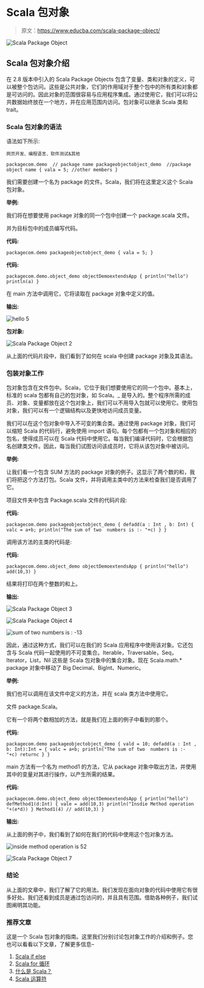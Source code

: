 # Scala 包对象

> 原文：<https://www.educba.com/scala-package-object/>

![Scala Package Object](img/574424f249a7c1e425219ef202a0ff28.png)



## Scala 包对象介绍

在 2.8 版本中引入的 Scala Package Objects 包含了变量、类和对象的定义，可以被整个包访问。这些是公共对象，它们的作用域对于整个包中的所有类和对象都是可访问的。因此对象的范围很容易与应用程序集成。通过使用它，我们可以将公共数据始终放在一个地方，并在应用范围内访问。包对象可以继承 Scala 类和 trait。

### Scala 包对象的语法

语法如下所示:

<small>网页开发、编程语言、软件测试&其他</small>

`packagecom.demo  // package name
packageobjectobject_demo  //package object name
{
vala = 5;
//other members
}`

我们需要创建一个名为 package 的文件。Scala，我们将在这里定义这个 Scala 包对象。

**举例:**

我们将在想要使用 package 对象的同一个包中创建一个 package.scala 文件。

并为目标包中的成员编写代码。

**代码:**

`packagecom.demo
packageobjectobject_demo
{
vala = 5;
}`

**代码:**

`packagecom.demo.object_demo
objectDemoextendsApp {
println("hello")
println(a)
}`

在 main 方法中调用它，它将读取在 package 对象中定义的值。

**输出:**

![hello 5](img/b387f047248a76a880ad773e8b11e27d.png)



**包对象:**

![Scala Package Object 2](img/56fc1182d7dd0f4e5d1d6a52d0184eea.png)



从上面的代码片段中，我们看到了如何在 scala 中创建 package 对象及其语法。

### 包装对象工作

包对象包含在文件包中。Scala，它位于我们想要使用它的同一个包中。基本上，标准的 scala 包都有自己的包对象，如 Scala。_ 是导入的。整个程序所需的成员、对象、变量都放在这个包对象上，我们可以不用导入包就可以使用它。使用包对象，我们可以有一个逻辑结构以及更快地访问成员变量。

我们可以在这个包对象中导入不可变的集合类。通过使用 package 对象，我们可以缩短 Scala 的代码行，避免使用 import 语句。每个包都有一个包对象和相应的包名，使得成员可以在 Scala 代码中使用它。每当我们编译代码时，它会根据包名创建类文件。因此，每当我们试图访问该成员时，它将从该包对象中被访问。

**举例:**

让我们看一个包含 SUM 方法的 package 对象的例子。这显示了两个数的和，我们将把这个方法打包。Scala 文件，并将调用主类中的方法来检查我们是否调用了它。

项目文件夹中包含 Package.scala 文件的代码片段:

**代码:**

`packagecom.demo
packageobjectobject_demo
{
defadd(a : Int , b: Int)
{
valc = a+b;
println("The sum of two  numbers is :- "+c)
}
}`

调用该方法的主类的代码是:

**代码:**

`packagecom.demo.object_demo
objectDemoextendsApp {
println("hello")
add(10,3)
}`

结果将打印在两个整数的和上。

**输出:**

![Scala Package Object 3](img/1ed94342603f3f5527553993dd204fc0.png)



![Scala Package Object 4](img/55d5a1003f2018a7f636a3ff4fa70b79.png)



![sum of two numbers is : -13](img/31ddb7efafbcedf11f557708957b9d47.png)



因此，通过这种方式，我们可以在我们的 Scala 应用程序中使用该对象。它还包含与 Scala 代码一起使用的不可变集合。Iterable，Traversable，Seq，Iterator，List，Nil 这些是 Scala 包对象中的集合对象。现在 Scala.math.* package 对象中移动了 Big Decimal、BigInt、Numeric。

**举例:**

我们也可以调用在该文件中定义的方法，并在 scala 类方法中使用它。

文件 package.Scala。

它有一个将两个数相加的方法，就是我们在上面的例子中看到的那个。

**代码:**

`packagecom.demo
packageobjectobject_demo
{
vald = 10;
defadd(a : Int , b: Int):Int =
{
valc = a+b;
println("The sum of two  numbers is :- "+c)
returnc
}
}`

main 方法有一个名为 method1 的方法，它从 package 对象中取出方法，并使用其中的变量对其进行操作，以产生所需的结果。

**代码:**

`packagecom.demo.object_demo
objectDemoextendsApp {
println("hello")
defMethod1(d:Int)
{
vale = add(10,3)
println("Insdie Method operation "+(e*d))
}
Method1(4)
// add(10,3)
}`

**输出:**

从上面的例子中，我们看到了如何在我们的代码中使用这个包对象方法。

![inside method operation is 52](img/4825b1e26161bf49cc587c016947314e.png)



![Scala Package Object 7](img/bdb809e250262f7587300baa1f392794.png)



### 结论

从上面的文章中，我们了解了它的用法。我们发现在面向对象的代码中使用它有很多好处。我们还看到成员是通过包访问的，并且具有范围。借助各种例子，我们试图阐明其功能。

### 推荐文章

这是一个 Scala 包对象的指南。这里我们分别讨论包对象工作的介绍和例子。您也可以看看以下文章，了解更多信息–

1.  [Scala if else](https://www.educba.com/scala-if-else/)
2.  [Scala for 循环](https://www.educba.com/scala-for-loop/)
3.  [什么是 Scala？](https://www.educba.com/what-is-scala/)
4.  [Scala 运算符](https://www.educba.com/scala-operators/)





